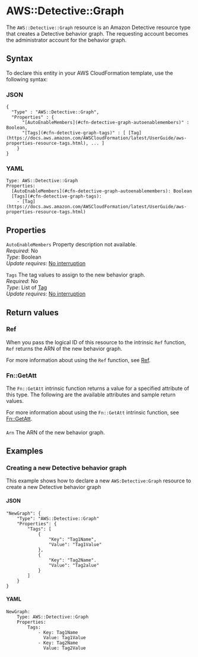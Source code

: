 # AWS::Detective::Graph<a name="aws-resource-detective-graph"></a>

The `AWS::Detective::Graph` resource is an Amazon Detective resource type that creates a Detective behavior graph\. The requesting account becomes the administrator account for the behavior graph\.

## Syntax<a name="aws-resource-detective-graph-syntax"></a>

To declare this entity in your AWS CloudFormation template, use the following syntax:

### JSON<a name="aws-resource-detective-graph-syntax.json"></a>

```
{
  "Type" : "AWS::Detective::Graph",
  "Properties" : {
      "[AutoEnableMembers](#cfn-detective-graph-autoenablemembers)" : Boolean,
      "[Tags](#cfn-detective-graph-tags)" : [ [Tag](https://docs.aws.amazon.com/AWSCloudFormation/latest/UserGuide/aws-properties-resource-tags.html), ... ]
    }
}
```

### YAML<a name="aws-resource-detective-graph-syntax.yaml"></a>

```
Type: AWS::Detective::Graph
Properties: 
  [AutoEnableMembers](#cfn-detective-graph-autoenablemembers): Boolean
  [Tags](#cfn-detective-graph-tags): 
    - [Tag](https://docs.aws.amazon.com/AWSCloudFormation/latest/UserGuide/aws-properties-resource-tags.html)
```

## Properties<a name="aws-resource-detective-graph-properties"></a>

`AutoEnableMembers`  <a name="cfn-detective-graph-autoenablemembers"></a>
Property description not available\.  
*Required*: No  
*Type*: Boolean  
*Update requires*: [No interruption](https://docs.aws.amazon.com/AWSCloudFormation/latest/UserGuide/using-cfn-updating-stacks-update-behaviors.html#update-no-interrupt)

`Tags`  <a name="cfn-detective-graph-tags"></a>
The tag values to assign to the new behavior graph\.  
*Required*: No  
*Type*: List of [Tag](https://docs.aws.amazon.com/AWSCloudFormation/latest/UserGuide/aws-properties-resource-tags.html)  
*Update requires*: [No interruption](https://docs.aws.amazon.com/AWSCloudFormation/latest/UserGuide/using-cfn-updating-stacks-update-behaviors.html#update-no-interrupt)

## Return values<a name="aws-resource-detective-graph-return-values"></a>

### Ref<a name="aws-resource-detective-graph-return-values-ref"></a>

When you pass the logical ID of this resource to the intrinsic `Ref` function, `Ref` returns the ARN of the new behavior graph\.

For more information about using the `Ref` function, see [Ref](https://docs.aws.amazon.com/AWSCloudFormation/latest/UserGuide/intrinsic-function-reference-ref.html)\.

### Fn::GetAtt<a name="aws-resource-detective-graph-return-values-fn--getatt"></a>

The `Fn::GetAtt` intrinsic function returns a value for a specified attribute of this type\. The following are the available attributes and sample return values\.

For more information about using the `Fn::GetAtt` intrinsic function, see [Fn::GetAtt](https://docs.aws.amazon.com/AWSCloudFormation/latest/UserGuide/intrinsic-function-reference-getatt.html)\.

#### <a name="aws-resource-detective-graph-return-values-fn--getatt-fn--getatt"></a>

`Arn`  <a name="Arn-fn::getatt"></a>
The ARN of the new behavior graph\.

## Examples<a name="aws-resource-detective-graph--examples"></a>

### Creating a new Detective behavior graph<a name="aws-resource-detective-graph--examples--Creating_a_new_Detective_behavior_graph"></a>

This example shows how to declare a new `AWS:Detective:Graph` resource to create a new Detective behavior graph

#### JSON<a name="aws-resource-detective-graph--examples--Creating_a_new_Detective_behavior_graph--json"></a>

```
"NewGraph": {
    "Type": "AWS::Detective::Graph"
    "Properties": {
        "Tags": [
            {
                "Key": "Tag1Name",
                "Value": "Tag1Value"
            },
            {
                "Key": "Tag2Name".
                "Value": "Tag2alue"
            }
        ]
    }
}
```

#### YAML<a name="aws-resource-detective-graph--examples--Creating_a_new_Detective_behavior_graph--yaml"></a>

```
NewGraph:
    Type: AWS::Detective::Graph
    Properties:
        Tags:
            - Key: Tag1Name
              Value: Tag1Value
            - Key: Tag2Name
              Value: Tag2Value
```